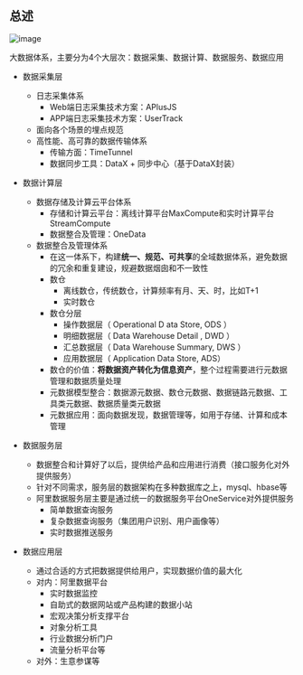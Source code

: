 ## 总述

![image](https://github.com/fancyChuan/bigdata-learn/blob/master/%E5%A4%A7%E6%95%B0%E6%8D%AE%E5%BB%BA%E8%AE%BE/%E5%A4%A7%E6%95%B0%E6%8D%AE%E4%B9%8B%E8%B7%AF-%E9%98%BF%E9%87%8C%E5%B7%B4%E5%B7%B4%E5%A4%A7%E6%95%B0%E6%8D%AE%E5%AE%9E%E8%B7%B5/img/%E5%9B%BE1.1%E9%98%BF%E9%87%8C%E5%B7%B4%E5%B7%B4%E5%A4%A7%E6%95%B0%E6%8D%AE%E7%B3%BB%E7%BB%9F%E7%B3%BB%E7%BB%9F%E6%9E%B6%E6%9E%84%E5%9B%BE.png?raw=true)

大数据体系，主要分为4个大层次：数据采集、数据计算、数据服务、数据应用
- 数据采集层
    - 日志采集体系
        - Web端日志采集技术方案：APlusJS
        - APP端日志采集技术方案：UserTrack
    - 面向各个场景的埋点规范
    - 高性能、高可靠的数据传输体系
        - 传输方面：TimeTunnel
        - 数据同步工具：DataX + 同步中心（基于DataX封装）

- 数据计算层
    - 数据存储及计算云平台体系
        - 存储和计算云平台：离线计算平台MaxCompute和实时计算平台StreamCompute
        - 数据整合及管理：OneData
    - 数据整合及管理体系
        - 在这一体系下，构建**统一、规范、可共享**的全域数据体系，避免数据的冗余和重复建设，规避数据烟囱和不一致性
        - 数仓
            - 离线数仓，传统数仓，计算频率有月、天、时，比如T+1
            - 实时数仓
        - 数仓分层
            - 操作数据层（ Operational D ata Store, ODS ）
            - 明细数据层（ Data Warehouse Detail , DWD ）
            - 汇总数据层（ Data Warehouse Summary, DWS ）
            - 应用数据层（ Application Data Store, ADS）
        - 数仓的价值：**将数据资产转化为信息资产**，整个过程需要进行元数据管理和数据质量处理
        - 元数据模型整合：数据源元数据、数仓元数据、数据链路元数据、工具类元数据、数据质量类元数据
        - 元数据应用：面向数据发现，数据管理等，如用于存储、计算和成本管理
- 数据服务层
    - 数据整合和计算好了以后，提供给产品和应用进行消费（接口服务化对外提供服务）
    - 针对不同需求，服务层的数据架构在多种数据库之上，mysql、hbase等
    - 阿里数据服务层主要是通过统一的数据服务平台OneService对外提供服务
        - 简单数据查询服务
        - 复杂数据查询服务（集团用户识别、用户画像等）
        - 实时数据推送服务
- 数据应用层
    - 通过合适的方式把数据提供给用户，实现数据价值的最大化
    - 对内：阿里数据平台
        - 实时数据监控
        - 自助式的数据网站或产品构建的数据小站
        - 宏观决策分析支撑平台
        - 对象分析工具
        - 行业数据分析门户
        - 流量分析平台等
    - 对外：生意参谋等

